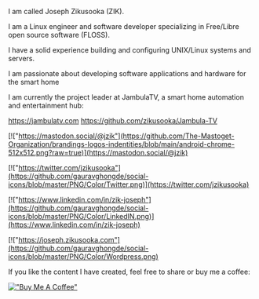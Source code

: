 I am called Joseph Zikusooka (ZIK).

I am a Linux engineer and software developer specializing in Free/Libre open source software (FLOSS).

I have a solid experience building and configuring UNIX/Linux systems and servers.

I am passionate about developing software applications and hardware for the smart home

I am currently the project leader at JambulaTV, a smart home automation and entertainment hub:

https://jambulatv.com
https://github.com/zikusooka/Jambula-TV

[!["https://mastodon.social/@jzik"](https://github.com/The-Mastoget-Organization/brandings-logos-indentities/blob/main/android-chrome-512x512.png?raw=true)](https://mastodon.social/@jzik)

[!["https://twitter.com/jzikusooka"](https://github.com/gauravghongde/social-icons/blob/master/PNG/Color/Twitter.png)](https://twitter.com/jzikusooka)

[!["https://www.linkedin.com/in/zik-joseph"](https://github.com/gauravghongde/social-icons/blob/master/PNG/Color/LinkedIN.png)](https://www.linkedin.com/in/zik-joseph)

[!["https://joseph.zikusooka.com"](https://github.com/gauravghongde/social-icons/blob/master/PNG/Color/Wordpress.png)

If you like the content I have created, feel free to share or
buy me a coffee:

[!["Buy Me A Coffee"](https://www.buymeacoffee.com/assets/img/custom_images/orange_img.png)](https://ko-fi.com/jzikusooka)

<!---
zikusooka/zikusooka is a ✨ special ✨ repository because its `README.md` (this file) appears on your GitHub profile.
You can click the Preview link to take a look at your changes.
--->
